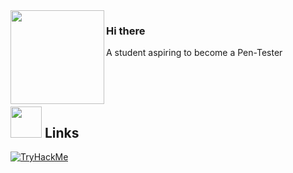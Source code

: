 <img src="https://media.giphy.com/media/edC973xZRBMdCzTuVl/giphy.gif" width="150" align="left">

### Hi there

A student aspiring to become a Pen-Tester

<br>
<br>



## <img height="50" src="https://cdnb.artstation.com/p/assets/images/images/017/674/725/original/alvin-aniwa-wolf-running.gif?1556903191"/> Links <br>
[![TryHackMe](https://img.shields.io/badge/-TryHackMe-212C42?logo=TryHackMe)](https://tryhackme.com/p/kyluc)


